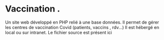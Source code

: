 # Vaccination . 
Un site web développé en PHP relié à une base données. Il permet de gérer les centres de vaccination Covid (patients, vaccins , rdv...)
Il est hébergé en local ou sur intranet.
Le fichier source est présent ici
